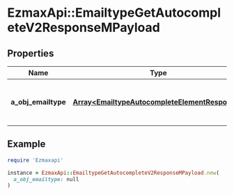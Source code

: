 # EzmaxApi::EmailtypeGetAutocompleteV2ResponseMPayload

## Properties

| Name | Type | Description | Notes |
| ---- | ---- | ----------- | ----- |
| **a_obj_emailtype** | [**Array&lt;EmailtypeAutocompleteElementResponse&gt;**](EmailtypeAutocompleteElementResponse.md) | An array of Emailtype autocomplete element response. | [optional] |

## Example

```ruby
require 'Ezmaxapi'

instance = EzmaxApi::EmailtypeGetAutocompleteV2ResponseMPayload.new(
  a_obj_emailtype: null
)
```

